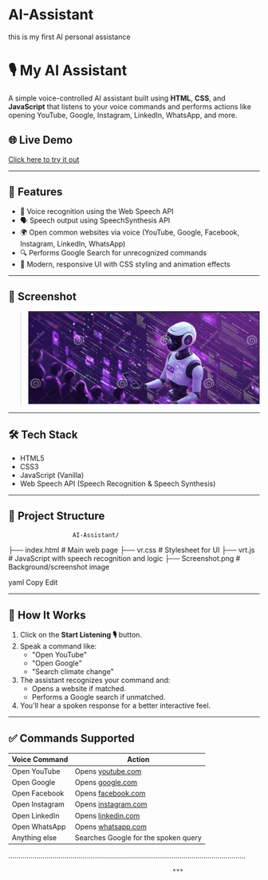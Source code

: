 # AI-Assistant
this is my first AI personal assistance


# 🎙️ My AI Assistant

A simple voice-controlled AI assistant built using **HTML**, **CSS**, and **JavaScript** that listens to your voice commands and performs actions like opening YouTube, Google, Instagram, LinkedIn, WhatsApp, and more.

## 🌐 Live Demo

[Click here to try it out](#) <!-- Add your hosted URL if available -->

---

## 🚀 Features

- 🎤 Voice recognition using the Web Speech API
- 🗣️ Speech output using SpeechSynthesis API
- 🌍 Open common websites via voice (YouTube, Google, Facebook, Instagram, LinkedIn, WhatsApp)
- 🔍 Performs Google Search for unrecognized commands
- 🎨 Modern, responsive UI with CSS styling and animation effects

---

## 📸 Screenshot

> ![AI Assistant Screenshot](./Screenshot%202025-05-25%20130014.png)

---

## 🛠️ Tech Stack

- HTML5
- CSS3
- JavaScript (Vanilla)
- Web Speech API (Speech Recognition & Speech Synthesis)

---

## 📂 Project Structure

                      AI-Assistant/
├── index.html # Main web page
├── vr.css # Stylesheet for UI
├── vrt.js # JavaScript with speech recognition and logic
├── Screenshot.png # Background/screenshot image

yaml
Copy
Edit


---

## 🧠 How It Works

1. Click on the **Start Listening 🎙️** button.
2. Speak a command like:
   - "Open YouTube"
   - "Open Google"
   - "Search climate change"
3. The assistant recognizes your command and:
   - Opens a website if matched.
   - Performs a Google search if unmatched.
4. You'll hear a spoken response for a better interactive feel.

---

## ✅ Commands Supported

| Voice Command        | Action                        |
|----------------------|-------------------------------|
| Open YouTube         | Opens [youtube.com](https://youtube.com) |
| Open Google          | Opens [google.com](https://google.com) |
| Open Facebook        | Opens [facebook.com](https://facebook.com) |
| Open Instagram       | Opens [instagram.com](https://instagram.com) |
| Open LinkedIn        | Opens [linkedin.com](https://linkedin.com) |
| Open WhatsApp        | Opens [whatsapp.com](https://whatsapp.com) |
| Anything else        | Searches Google for the spoken query |

......................................................................................................................

                                                  *** 
